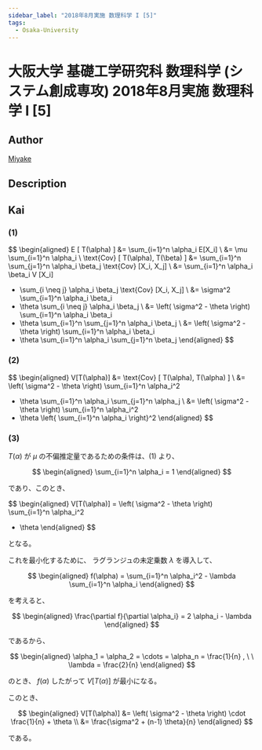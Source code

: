 ```yaml
---
sidebar_label: "2018年8月実施 数理科学 I [5]"
tags:
  - Osaka-University
---
```

# 大阪大学 基礎工学研究科 数理科学 (システム創成専攻) 2018年8月実施 数理科学 I \[5\]

## **Author**
[Miyake](https://miyake.github.io/exams/index.html)

## **Description**

## **Kai**
### (1)

$$
  \begin{aligned}
  E [ T(\alpha) ]
  &= \sum_{i=1}^n \alpha_i E[X_i]
  \\
  &= \mu \sum_{i=1}^n \alpha_i
  \\
  \text{Cov} [ T(\alpha), T(\beta) ]
  &= \sum_{i=1}^n \sum_{j=1}^n \alpha_i \beta_j \text{Cov} [X_i, X_j]
  \\
  &= \sum_{i=1}^n \alpha_i \beta_i V [X_i]
  + \sum_{i \neq j} \alpha_i \beta_j \text{Cov} [X_i, X_j]
  \\
  &= \sigma^2 \sum_{i=1}^n \alpha_i \beta_i
  + \theta \sum_{i \neq j} \alpha_i \beta_j
  \\
  &= \left( \sigma^2 - \theta \right) \sum_{i=1}^n \alpha_i \beta_i
  + \theta \sum_{i=1}^n \sum_{j=1}^n \alpha_i \beta_j
  \\
  &= \left( \sigma^2 - \theta \right) \sum_{i=1}^n \alpha_i \beta_i
  + \theta \sum_{i=1}^n \alpha_i \sum_{j=1}^n \beta_j
  \end{aligned}
$$

### (2)

$$
  \begin{aligned}
  V[T(\alpha)]
  &= \text{Cov} [ T(\alpha), T(\alpha) ]
  \\
  &= \left( \sigma^2 - \theta \right) \sum_{i=1}^n \alpha_i^2
  + \theta \sum_{i=1}^n \alpha_i \sum_{j=1}^n \alpha_j
  \\
  &= \left( \sigma^2 - \theta \right) \sum_{i=1}^n \alpha_i^2
  + \theta \left\{ \sum_{i=1}^n \alpha_i \right\}^2
  \end{aligned}
$$

### (3)
$T(\alpha)$ が $\mu$ の不偏推定量であるための条件は、(1) より、

$$
  \begin{aligned}
  \sum_{i=1}^n \alpha_i = 1
  \end{aligned}
$$

であり、このとき、

$$
  \begin{aligned}
  V[T(\alpha)]
  = \left( \sigma^2 - \theta \right) \sum_{i=1}^n \alpha_i^2
  + \theta
  \end{aligned}
$$

となる。

これを最小化するために、
ラグランジュの未定乗数 $\lambda$ を導入して、

$$
  \begin{aligned}
  f(\alpha)
  = \sum_{i=1}^n \alpha_i^2 - \lambda \sum_{i=1}^n \alpha_i
  \end{aligned}
$$

を考えると、

$$
  \begin{aligned}
  \frac{\partial f}{\partial \alpha_i}
  = 2 \alpha_i - \lambda
  \end{aligned}
$$

であるから、

$$
  \begin{aligned}
  \alpha_1 = \alpha_2 = \cdots = \alpha_n = \frac{1}{n}
  , \ \ 
  \lambda = \frac{2}{n}
  \end{aligned}
$$

のとき、 $f(\alpha)$ したがって $V[T(\alpha)]$ が最小になる。

このとき、

$$
  \begin{aligned}
  V[T(\alpha)]
  &= \left( \sigma^2 - \theta \right) \cdot \frac{1}{n} + \theta
  \\
  &= \frac{\sigma^2 + (n-1) \theta}{n}
  \end{aligned}
$$

である。